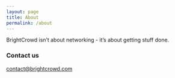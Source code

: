 ```yaml
---
layout: page
title: About
permalink: /about
---
```


BrightCrowd isn’t about networking - it’s about getting stuff done.

### Contact us

[contact@brightcrowd.com](mailto:contact@brightcrowd.com)
